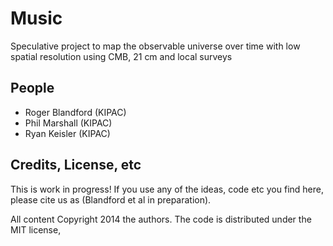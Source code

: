 # Music

Speculative project to map the observable universe over time with low spatial resolution using CMB, 21 cm and local surveys 

## People

* Roger Blandford (KIPAC)
* Phil Marshall (KIPAC)
* Ryan Keisler (KIPAC)

## Credits, License, etc

This is work in progress! If you use any of the ideas, code etc you find 
here, please cite us as (Blandford et al in preparation). 

All content Copyright 2014 the authors. The code is distributed under the MIT license,
